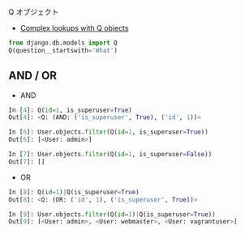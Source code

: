 Q オブジェクト

- [Complex lookups with Q objects](https://docs.djangoproject.com/en/1.8/topics/db/queries/#complex-lookups-with-q-objects)

~~~py
from django.db.models import Q
Q(question__startswith='What')
~~~

## AND / OR

- AND

~~~py
In [4]: Q(id=1, is_superuser=True)
Out[4]: <Q: (AND: ('is_superuser', True), ('id', 1))>

In [6]: User.objects.filter(Q(id=1, is_superuser=True))
Out[6]: [<User: admin>]

In [7]: User.objects.filter(Q(id=1, is_superuser=False))                                                                                       
Out[7]: []
~~~

- OR

~~~py
In [8]: Q(id=1)|Q(is_superuser=True)
Out[8]: <Q: (OR: ('id', 1), ('is_superuser', True))>

In [9]: User.objects.filter(Q(id=1)|Q(is_superuser=True))
Out[9]: [<User: admin>, <User: webmaster>, <User: vagrantuser>]
~~~
